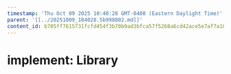 ```yaml
---
timestamp: 'Thu Oct 09 2025 10:40:28 GMT-0400 (Eastern Daylight Time)'
parent: '[[../20251009_104028.5b998802.md]]'
content_id: b705ff7615731fcfd454f3b70b9ad3bfca57f5268a6cd42ace5e7af7a187fc94
---
```


# implement: Library
